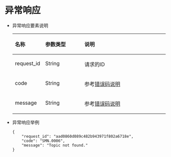 # 异常响应<a name="smn_api_63001"></a>

-   异常响应要素说明

    <a name="table53326251195228"></a>
    <table><thead align="left"><tr id="row18693265195228"><th class="cellrowborder" valign="top" width="15.310000000000002%" id="mcps1.1.4.1.1"><p id="p37759514195228"><a name="p37759514195228"></a><a name="p37759514195228"></a>名称</p>
    </th>
    <th class="cellrowborder" valign="top" width="26.529999999999998%" id="mcps1.1.4.1.2"><p id="p38621763195228"><a name="p38621763195228"></a><a name="p38621763195228"></a>参数类型</p>
    </th>
    <th class="cellrowborder" valign="top" width="58.160000000000004%" id="mcps1.1.4.1.3"><p id="p41355060195228"><a name="p41355060195228"></a><a name="p41355060195228"></a>说明</p>
    </th>
    </tr>
    </thead>
    <tbody><tr id="row61425558195228"><td class="cellrowborder" valign="top" width="15.310000000000002%" headers="mcps1.1.4.1.1 "><p id="p9414288195228"><a name="p9414288195228"></a><a name="p9414288195228"></a>request_id</p>
    </td>
    <td class="cellrowborder" valign="top" width="26.529999999999998%" headers="mcps1.1.4.1.2 "><p id="p24359883195228"><a name="p24359883195228"></a><a name="p24359883195228"></a>String</p>
    </td>
    <td class="cellrowborder" valign="top" width="58.160000000000004%" headers="mcps1.1.4.1.3 "><p id="p26993519195228"><a name="p26993519195228"></a><a name="p26993519195228"></a>请求的ID</p>
    </td>
    </tr>
    <tr id="row41615079195228"><td class="cellrowborder" valign="top" width="15.310000000000002%" headers="mcps1.1.4.1.1 "><p id="p15378234195228"><a name="p15378234195228"></a><a name="p15378234195228"></a>code</p>
    </td>
    <td class="cellrowborder" valign="top" width="26.529999999999998%" headers="mcps1.1.4.1.2 "><p id="p37677450195228"><a name="p37677450195228"></a><a name="p37677450195228"></a>String</p>
    </td>
    <td class="cellrowborder" valign="top" width="58.160000000000004%" headers="mcps1.1.4.1.3 "><p id="p31974590195228"><a name="p31974590195228"></a><a name="p31974590195228"></a>参考<a href="错误码说明.md">错误码说明</a></p>
    </td>
    </tr>
    <tr id="row19335857195228"><td class="cellrowborder" valign="top" width="15.310000000000002%" headers="mcps1.1.4.1.1 "><p id="p22700599195228"><a name="p22700599195228"></a><a name="p22700599195228"></a>message</p>
    </td>
    <td class="cellrowborder" valign="top" width="26.529999999999998%" headers="mcps1.1.4.1.2 "><p id="p26809237195228"><a name="p26809237195228"></a><a name="p26809237195228"></a>String</p>
    </td>
    <td class="cellrowborder" valign="top" width="58.160000000000004%" headers="mcps1.1.4.1.3 "><p id="p24064628195228"><a name="p24064628195228"></a><a name="p24064628195228"></a>参考<a href="错误码说明.md">错误码说明</a></p>
    </td>
    </tr>
    </tbody>
    </table>


-   异常响应举例

    ```
    {
        "request_id": "aad0860d089c482b943971f802a6718e",
        "code": "SMN.0006",
        "message": "Topic not found."
    }
    ```


